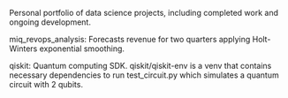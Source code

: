 Personal portfolio of data science projects, including completed work and ongoing development.

miq_revops_analysis: Forecasts revenue for two quarters applying Holt-Winters exponential smoothing.

qiskit: Quantum computing SDK. qiskit/qiskit-env is a venv that contains necessary dependencies to run test_circuit.py which simulates a quantum circuit with 2 qubits.
